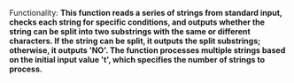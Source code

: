 Functionality: **This function reads a series of strings from standard input, checks each string for specific conditions, and outputs whether the string can be split into two substrings with the same or different characters. If the string can be split, it outputs the split substrings; otherwise, it outputs 'NO'. The function processes multiple strings based on the initial input value 't', which specifies the number of strings to process.**